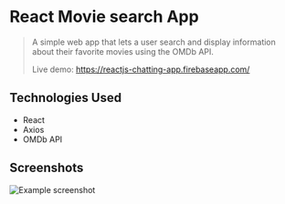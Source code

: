 # React Movie search App
> A simple web app that lets a user search and display information about their favorite movies using the OMDb API.
> 
> Live demo: https://reactjs-chatting-app.firebaseapp.com/

## Technologies Used
- React
- Axios
- OMDb API

## Screenshots
![Example screenshot](./img/screenshot.png)
